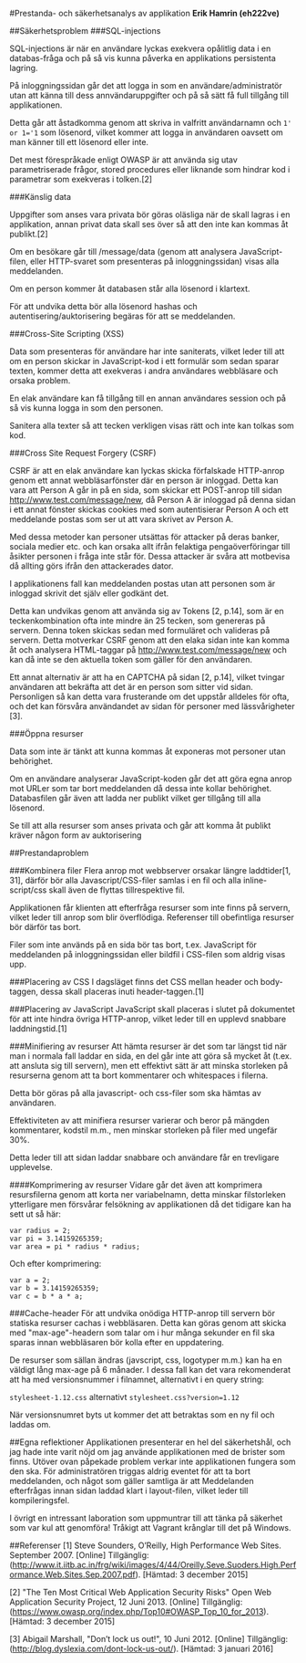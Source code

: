#Prestanda- och säkerhetsanalys av applikation
**Erik Hamrin (eh222ve)**

##Säkerhetsproblem
###SQL-injections

SQL-injections är när en användare lyckas exekvera opålitlig data i en databas-fråga och på så vis kunna påverka en applikations persistenta lagring.

På inloggningssidan går det att logga in som en användare/administratör utan att känna till dess annvändaruppgifter och på så sätt få full tillgång till applikationen.

Detta går att åstadkomma genom att skriva in valfritt användarnamn och ````1' or 1='1```` som lösenord, vilket kommer att logga in användaren oavsett om man känner till ett lösenord eller inte.

Det mest förespråkade enligt OWASP är att använda sig utav parametriserade frågor, stored procedures eller liknande som hindrar kod i parametrar som exekveras i tolken.[2] 

###Känslig data

Uppgifter som anses vara privata bör göras oläsliga när de skall lagras i en applikation, annan privat data skall ses över så att den inte kan kommas åt publikt.[2] 

Om en besökare går till /message/data (genom att analysera JavaScript-filen, eller HTTP-svaret som presenteras på inloggningssidan) visas alla meddelanden.

Om en person kommer åt databasen står alla lösenord i klartext. 

För att undvika detta bör alla lösenord hashas och  autentisering/auktorisering begäras för att se meddelanden.

###Cross-Site Scripting (XSS)

Data som presenteras för användare har inte saniterats, vilket leder till att om en person skickar in JavaScript-kod i ett formulär som sedan sparar texten, kommer detta att exekveras i andra användares webbläsare och orsaka problem.

En elak användare kan få tillgång till en annan användares session och på så vis kunna logga in som den personen.

Sanitera alla texter så att tecken verkligen visas rätt och inte kan tolkas som kod.

###Cross Site Request Forgery (CSRF)

CSRF är att en elak användare kan lyckas skicka förfalskade HTTP-anrop genom ett annat webbläsarfönster där en person är inloggad. Detta kan vara att Person A går in på en sida, som skickar ett POST-anrop till sidan http://www.test.com/message/new, då Person A är inloggad på denna sidan i ett annat fönster skickas cookies med som autentisierar Person A och ett meddelande postas som ser ut att vara skrivet av Person A.

Med dessa metoder kan personer utsättas för attacker på deras banker, sociala medier etc. och kan orsaka allt ifrån felaktiga pengaöverföringar till åsikter personen i fråga inte står för. Dessa attacker är svåra att motbevisa då allting görs ifrån den attackerades dator.

I applikationens fall kan meddelanden postas utan att personen som är inloggad skrivit det själv eller godkänt det. 

Detta kan undvikas genom att använda sig av Tokens [2, p.14], som är en teckenkombination ofta inte mindre än 25 tecken, som genereras på servern. Denna token skickas sedan med formuläret och valideras på servern. Detta motverkar CSRF genom att den elaka sidan inte kan komma åt och analysera HTML-taggar på http://www.test.com/message/new och kan då inte se den aktuella token som gäller för den användaren.

Ett annat alternativ är att ha en CAPTCHA på sidan [2, p.14], vilket tvingar användaren att bekräfta att det är en person som sitter vid sidan. Personligen så kan detta vara frusterande om det uppstår alldeles för ofta, och det kan försvåra användandet av sidan för personer med lässvårigheter [3].


###Öppna resurser

Data som inte är tänkt att kunna kommas åt exponeras mot personer utan behörighet.

Om en användare analyserar JavaScript-koden går det att göra egna anrop mot URLer som tar bort meddelanden då dessa inte kollar behörighet. Databasfilen går även att ladda ner publikt vilket ger tillgång till alla lösenord. 

Se till att alla resurser som anses privata och går att komma åt publikt kräver någon form av auktorisering

##Prestandaproblem

###Kombinera filer
Flera anrop mot webbserver orsakar längre laddtider[1, 31], därför bör alla Javascript/CSS-filer samlas i en fil och alla inline-script/css skall även de flyttas tillrespektive fil. 

Applikationen får klienten att efterfråga resurser som inte finns på servern, vilket leder till anrop som blir överflödiga. Referenser till obefintliga resurser bör därför tas bort.

Filer som inte används på en sida bör tas bort, t.ex. JavaScript för meddelanden på inloggningssidan eller bildfil i CSS-filen som aldrig visas upp.

###Placering av CSS
I dagsläget finns det CSS mellan header och body-taggen, dessa skall placeras inuti header-taggen.[1]

###Placering av JavaScript
JavaScript skall placeras i slutet på dokumentet för att inte hindra övriga HTTP-anrop, vilket leder till en upplevd snabbare laddningstid.[1] 

###Minifiering av resurser
Att hämta resurser är det som tar längst tid när man i normala fall laddar en sida, en del går inte att göra så mycket åt (t.ex. att ansluta sig till servern), men ett effektivt sätt är att minska storleken på resurserna genom att ta bort kommentarer och whitespaces i filerna.

Detta bör göras på alla javascript- och css-filer som ska hämtas av användaren. 

Effektiviteten av att minifiera resurser varierar och beror på mängden kommentarer, kodstil m.m., men minskar storleken på filer med ungefär 30%.

Detta leder till att sidan laddar snabbare och användare får en trevligare upplevelse.

####Komprimering av resurser
Vidare går det även att komprimera resursfilerna genom att korta ner variabelnamn, detta minskar filstorleken ytterligare men försvårar felsökning av applikationen då det tidigare kan ha sett ut så här:

    var radius = 2;
	var pi = 3.14159265359;
    var area = pi * radius * radius;

Och efter komprimering:

	var a = 2;
	var b = 3.14159265359;
    var c = b * a * a;

###Cache-header
För att undvika onödiga HTTP-anrop till servern bör statiska resurser cachas i webbläsaren. Detta kan göras genom att skicka med "max-age"-headern som talar om i hur många sekunder en fil ska sparas innan webbläsaren bör kolla efter en uppdatering.

De resurser som sällan ändras (javscript, css, logotyper m.m.) kan ha en väldigt lång max-age på 6 månader. I dessa fall kan det vara rekomenderat att ha med versionsnummer i filnamnet, alternativt i en query string:

`stylesheet-1.12.css` alternativt `stylesheet.css?version=1.12`

När versionsnumret byts ut kommer det att betraktas som en ny fil och laddas om.

##Egna reflektioner
Applikationen presenterar en hel del säkerhetshål, och jag hade inte varit nöjd om jag använde applikationen med de brister som finns.
Utöver ovan påpekade problem verkar inte applikationen fungera som den ska. För administratören triggas aldrig eventet för att ta bort meddelanden, och något som gäller samtliga är att Meddelanden efterfrågas innan sidan laddad klart i layout-filen, vilket leder till kompileringsfel.

I övrigt en intressant laboration som uppmuntrar till att tänka på säkerhet som var kul att genomföra! Tråkigt att Vagrant krånglar till det på Windows.

##Referenser
[1] Steve Sounders, O’Reilly, High Performance Web Sites. September 2007. [Online] Tillgänglig: (http://www.it.iitb.ac.in/frg/wiki/images/4/44/Oreilly.Seve.Suoders.High.Performance.Web.Sites.Sep.2007.pdf). [Hämtad: 3 december 2015]

[2] "The Ten Most Critical Web Application Security Risks" Open Web Application Security Project, 12 Juni 2013. [Online] Tillgänglig: (https://www.owasp.org/index.php/Top10#OWASP_Top_10_for_2013). [Hämtad: 3 december 2015]

[3] Abigail Marshall, "Don’t lock us out!", 10 Juni 2012. [Online] Tillgänglig: (http://blog.dyslexia.com/dont-lock-us-out/). [Hämtad: 3 januari 2016]
